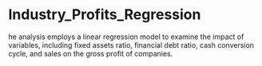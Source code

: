 # Industry_Profits_Regression
he analysis employs a linear regression model to examine the impact of variables, including fixed assets ratio, financial debt ratio, cash conversion cycle, and sales on the gross profit of companies.
